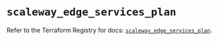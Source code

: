 # `scaleway_edge_services_plan`

Refer to the Terraform Registry for docs: [`scaleway_edge_services_plan`](https://registry.terraform.io/providers/scaleway/scaleway/2.59.0/docs/resources/edge_services_plan).

